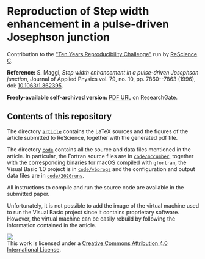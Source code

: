 # Reproduction of Step width enhancement in a pulse-driven Josephson junction

Contribution to the ["Ten Years Reproducibility Challenge"](https://github.com/ReScience/ten-years) run by [ReScience C](https://rescience.github.io/).

**Reference:** S. Maggi, _Step width enhancement in a pulse-driven Josephson junction_, Journal of Applied Physics vol. 79, no. 10, pp. 7860--7863 (1996), doi: [10.1063/1.362395](https://aip.scitation.org/doi/10.1063/1.362395).

**Freely-available self-archived version:** [PDF URL](https://www.researchgate.net/publication/224485645_Step_width_enhancement_in_a_pulse-driven_Josephson_junction) on ResearchGate.


## Contents of this repository

The directory [`article`](./article) contains the LaTeX sources and the figures of the article submitted to ReScience, together with the generated pdf file.

The directory [`code`](./code) contains all the source and data files mentioned in the article. 
In particular, the Fortran source files are in [`code/mccumber`](./code/mccumber), together with the corresponding binaries for macOS compiled with `gfortran`, the Visual Basic 1.0 project is in [`code/vbprogs`](./code/vbprogs) and the configuration and output data files are in [`code/2020runs`](./code/2020runs).

All instructions to compile and run the source code are available in the submitted paper.

Unfortunately, it is not possible to add the image of the virtual machine used to run the Visual Basic project since it contains proprietary software. However, the virtual machine can be easily rebuild by following the information contained in the article.


[<img src="https://i.creativecommons.org/l/by/4.0/88x31.png">](http://creativecommons.org/licenses/by/4.0/)  
This work is licensed under a [Creative Commons Attribution 4.0 International License](http://creativecommons.org/licenses/by/4.0/).
